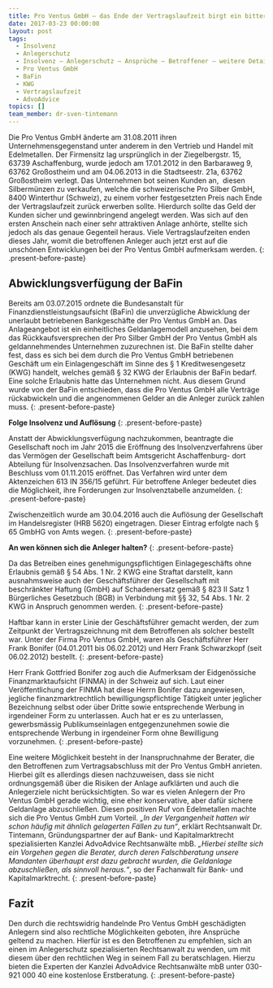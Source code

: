 ```yaml
---
title: Pro Ventus GmbH – das Ende der Vertragslaufzeit birgt ein bitteres Erwachen für die Anleger
date: 2017-03-23 00:00:00
layout: post
tags:
  - Insolvenz
  - Anlegerschutz
  - Insolvenz – Anlegerschutz – Ansprüche – Betroffener – weitere Details
  - Pro Ventus GmbH
  - BaFin
  - KWG
  - Vertragslaufzeit
  - AdvoAdvice
topics: []
team_member: dr-sven-tintemann
---
```



Die Pro Ventus GmbH &auml;nderte am 31.08.2011 ihren Unternehmensgegenstand unter anderem in den Vertrieb und Handel mit Edelmetallen. Der Firmensitz lag urspr&uuml;nglich in der Ziegelbergstr. 15, 63739 Aschaffenburg, wurde jedoch am 17.01.2012 in den Barbaraweg 9, 63762 Gro&szlig;ostheim und am 04.06.2013 in die Stadtseestr. 21a, 63762 Gro&szlig;ostheim verlegt. Das Unternehmen bot seinen Kunden an, &nbsp;diesen Silberm&uuml;nzen zu verkaufen, welche die schweizerische Pro Silber GmbH, 8400 Winterthur (Schweiz), zu einem vorher festgesetzten Preis nach Ende der Vertragslaufzeit zur&uuml;ck erwerben sollte. Hierdurch sollte das Geld der Kunden sicher und gewinnbringend angelegt werden. Was sich auf den ersten Anschein nach einer sehr attraktiven Anlage anh&ouml;rte, stellte sich jedoch als das genaue Gegenteil heraus. Viele Vertragslaufzeiten enden dieses Jahr, womit die betroffenen Anleger auch jetzt erst auf die unsch&ouml;nen Entwicklungen bei der Pro Ventus GmbH aufmerksam werden.
{: .present-before-paste}

## Abwicklungsverf&uuml;gung der BaFin

Bereits am 03.07.2015 ordnete die Bundesanstalt f&uuml;r Finanzdienstleistungsaufsicht (BaFin) die unverz&uuml;gliche Abwicklung der unerlaubt betriebenen Bankgesch&auml;fte der Pro Ventus GmbH an. Das Anlageangebot ist ein einheitliches Geldanlagemodell anzusehen, bei dem das R&uuml;ckkaufsversprechen der Pro Silber GmbH der Pro Ventus GmbH als geldannehmendes Unternehmen zuzurechnen ist. Die BaFin stellte daher fest, dass es sich bei dem durch die Pro Ventus GmbH betriebenen Gesch&auml;ft um ein Einlagengesch&auml;ft im Sinne des &sect; 1 Kreditwesengesetz (KWG) handelt, welches gem&auml;&szlig; &sect; 32 KWG der Erlaubnis der BaFin bedarf. Eine solche Erlaubnis hatte das Unternehmen nicht. Aus diesem Grund wurde von der BaFin entschieden, dass die Pro Ventus GmbH alle Vertr&auml;ge r&uuml;ckabwickeln und die angenommenen Gelder an die Anleger zur&uuml;ck zahlen muss.
{: .present-before-paste}

**Folge Insolvenz und Aufl&ouml;sung**
{: .present-before-paste}

Anstatt der Abwicklungsverf&uuml;gung nachzukommen, beantragte die Gesellschaft noch im Jahr 2015 die Er&ouml;ffnung des Insolvenzverfahrens &uuml;ber das Verm&ouml;gen der Gesellschaft beim Amtsgericht Aschaffenburg- dort Abteilung f&uuml;r Insolvenzsachen. Das Insolvenzverfahren wurde mit Beschluss vom 01.11.2015 er&ouml;ffnet. Das Verfahren wird unter dem Aktenzeichen 613 IN 356/15 gef&uuml;hrt. F&uuml;r betroffene Anleger bedeutet dies die M&ouml;glichkeit, ihre Forderungen zur Insolvenztabelle anzumelden.
{: .present-before-paste}

Zwischenzeitlich wurde am 30.04.2016 auch die Aufl&ouml;sung der Gesellschaft im Handelsregister (HRB 5620) eingetragen. Dieser Eintrag erfolgte nach &sect; 65 GmbHG von Amts wegen.
{: .present-before-paste}

**An wen k&ouml;nnen sich die Anleger halten?**
{: .present-before-paste}

Da das Betreiben eines genehmigungspflichtigen Einlagegesch&auml;fts ohne Erlaubnis gem&auml;&szlig; &sect; 54 Abs. 1 Nr. 2 KWG eine Straftat darstellt, kann ausnahmsweise auch der Gesch&auml;ftsf&uuml;hrer der Gesellschaft mit beschr&auml;nkter Haftung (GmbH) auf Schadenersatz gem&auml;&szlig; &sect; 823 II Satz 1 B&uuml;rgerliches Gesetzbuch (BGB) in Verbindung mit &sect;&sect; 32, 54 Abs. 1 Nr. 2 KWG in Anspruch genommen werden.
{: .present-before-paste}

Haftbar kann in erster Linie der Gesch&auml;ftsf&uuml;hrer gemacht werden, der zum Zeitpunkt der Vertragszeichnung mit dem Betroffenen als solcher bestellt war. Unter der Firma Pro Ventus GmbH, waren als Gesch&auml;ftsf&uuml;hrer Herr Frank Bonifer (04.01.2011 bis 06.02.2012) und Herr Frank Schwarzkopf (seit 06.02.2012) bestellt.
{: .present-before-paste}

Herr Frank Gottfried Bonifer zog auch die Aufmerksam der Eidgen&ouml;ssiche Finanzmarktaufsicht (FINMA) in der Schweiz auf sich. Laut einer Ver&ouml;ffentlichung der FINMA hat diese Herrn Bonifer dazu angewiesen, jegliche finanzmarktrechtlich bewilligungspflichtige T&auml;tigkeit unter jeglicher Bezeichnung selbst oder &uuml;ber Dritte sowie entsprechende Werbung in irgendeiner Form zu unterlassen. Auch hat er es zu unterlassen, gewerbsm&auml;ssig Publikumseinlagen entgegenzunehmen sowie die entsprechende Werbung in irgendeiner Form ohne Bewilligung vorzunehmen.
{: .present-before-paste}

Eine weitere M&ouml;glichkeit besteht in der Inanspruchnahme der Berater, die den Betroffenen zum Vertragsabschluss mit der Pro Ventus GmbH anrieten. Hierbei gilt es allerdings diesen nachzuweisen, dass sie nicht ordnungsgem&auml;&szlig; &uuml;ber die Risiken der Anlage aufkl&auml;rten und auch die Anlegerziele nicht ber&uuml;cksichtigten. So war es vielen Anlegern der Pro Ventus GmbH gerade wichtig, eine eher konservative, aber daf&uuml;r sichere Geldanlage abzuschlie&szlig;en. Diesen positiven Ruf von Edelmetallen machte sich die Pro Ventus GmbH zum Vorteil. *„In der Vergangenheit hatten wir schon h&auml;ufig mit &auml;hnlich gelagerten F&auml;llen zu tun“*, erkl&auml;rt Rechtsanwalt Dr. Tintemann, Gr&uuml;ndungspartner der auf Bank- und Kapitalmarktrecht spezialisierten Kanzlei AdvoAdvice Rechtsanw&auml;lte mbB. *„Hierbei stellte sich ein Vorgehen gegen die Berater, durch deren Falschberatung unsere Mandanten &uuml;berhaupt erst dazu gebracht wurden, die Geldanlage abzuschlie&szlig;en, als sinnvoll heraus.“*, so der Fachanwalt f&uuml;r Bank- und Kapitalmarktrecht.
{: .present-before-paste}

## Fazit

Den durch die rechtswidrig handelnde Pro Ventus GmbH gesch&auml;digten Anlegern sind also rechtliche M&ouml;glichkeiten geboten, ihre Anspr&uuml;che geltend zu machen. Hierf&uuml;r ist es den Betroffenen zu empfehlen, sich an einen im Anlegerschutz spezialisierten Rechtsanwalt zu wenden, um mit diesem &uuml;ber den rechtlichen Weg in seinem Fall zu beratschlagen. Hierzu bieten die Experten der Kanzlei AdvoAdvice Rechtsanw&auml;lte mbB unter 030-921 000 40 eine kostenlose Erstberatung.
{: .present-before-paste}